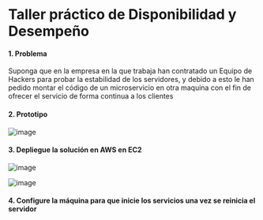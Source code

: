 # Taller práctico de Disponibilidad y Desempeño



#### 1.	Problema
Suponga que en la empresa en la que trabaja han contratado un Equipo de Hackers para probar la estabilidad de los servidores, y debido a esto le han pedido montar el código de un microservicio en otra maquina con el fin de ofrecer el servicio de forma continua a los clientes
#### 2. Prototipo
![image](https://user-images.githubusercontent.com/42522754/69918057-5af73d80-143b-11ea-8ee0-e83731741daa.png)
#### 3. Depliegue la solución en AWS en EC2
![image](https://user-images.githubusercontent.com/42522754/69920401-9d2d7880-1455-11ea-8391-096807fbef87.png)

![image](https://user-images.githubusercontent.com/42522754/69920436-fac1c500-1455-11ea-961d-f0e8fe2b9ffa.png)

#### 4. Configure la máquina para que inicie los servicios una vez se reinicia el servidor
